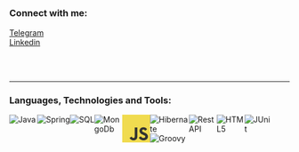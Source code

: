 
##
### Connect with me:

[Telegram] 
<br>
[Linkedin]

<br />
<br />

---

### Languages, Technologies and Tools:

[<img align="left" alt="Java" width="50px" src="https://image.flaticon.com/icons/png/128/226/226777.png" />][java]

[<img align="left" alt="Spring" height="50px" src="https://i.ytimg.com/vi/mfRJUOnbCbg/maxresdefault.jpg" />][spring]

[<img align="left" alt="SQL" height="50px" src="https://avatars.mds.yandex.net/i?id=e42bad65da0266c8ee843a3287dfa27b-5581032-images-thumbs&ref=rim&n=33&w=166&h=150" />][sql]

[<img align="left" alt="MongoDb" width="50px" src="https://user-images.githubusercontent.com/66306220/109296478-66553680-7841-11eb-9eab-a6063f634266.png" />][mongodb]

[<img align="left" alt="JavaScript" width="50px" src="https://raw.githubusercontent.com/github/explore/80688e429a7d4ef2fca1e82350fe8e3517d3494d/topics/javascript/javascript.png" />][js]

[<img align="left" alt="Hibernate" width="70px" src="https://skilltris.ru/wp-content/uploads/2019/06/SToshJava_Hibernate_Logo.png" />][hibernate]

[<img align="left" alt="RestAPI" width="50px" src="https://achievement-images.teamtreehouse.com/badges_REST_API_Express_Stage1.png" />][rest]

[<img align="left" alt="HTML5" width="50px" src="https://image.flaticon.com/icons/png/512/1216/1216733.png" />][HTML]

[<img align="left" alt="JUnit" width="50px" src="https://repository-images.githubusercontent.com/188495312/bcae6d80-7e42-11e9-9b65-e823906e954b" />][junit]

[<img align="left" alt="Groovy" height="50px" src="https://w7.pngwing.com/pngs/172/956/png-transparent-groovy-java-virtual-machine-scripting-language-grails-others-cdr-text-logo.png" />][groovy]

<br />
<br />


[java]: https://www.java.com
[js]: https://developer.mozilla.org/docs/Web/JavaScript
[spring]: https://spring.io
[sql]: https://en.wikipedia.org/wiki/SQL
[mongodb]: https://www.mongodb.com/
[hibernate]: https://hibernate.org/
[rest]: https://en.wikipedia.org/wiki/REST
[HTML]: https://developer.mozilla.org/ru/docs/Learn/HTML
[junit]: https://junit.org/
[groovy]: https://www.groovy-lang.org/

[telegram]: https://t.me/emptyzod
[linkedin]: https://www.linkedin.com/in/pavel-gutsu/

